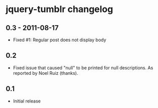 # jquery-tumblr changelog

## 0.3 - 2011-08-17

- Fixed #1: Regular post does not display body

## 0.2

- Fixed issue that caused "null" to be printed for null descriptions. As reported by Noel Ruiz (thanks). 

## 0.1

- Initial release
